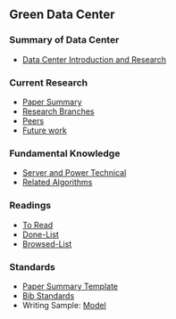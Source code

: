 Green Data Center
---



### Summary of Data Center
- [Data Center Introduction and Research](./data-center)


### Current Research
- [Paper Summary](./file/paper-summary.md)
- [Research Branches](https://github.com/hxwang/GreenDC-Summary/blob/master/Research-Branches.md)
- [Peers](./file/peers.md)
- [Future work](https://github.com/hxwang/Private-Documents/tree/master/GreenDCFutureWork)


### Fundamental Knowledge
- [Server and Power Technical](./energy)
- [Related Algorithms](./algorithms)

### Readings
- [To Read](./file/ToRead-List.md)
- [Done-List](./file/done-list.md)
- [Browsed-List](./file/BrowsedList.md)

### Standards
- [Paper Summary Template](./papers/template.md)
- [Bib Standards](./papers/bibFormat.md)
- Writing Sample: [Model](./file/writingModel.md)


